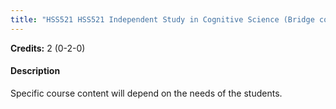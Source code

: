 ```yaml
---
title: "HSS521 HSS521 Independent Study in Cognitive Science (Bridge course)"
---
```

**Credits:** 2 (0-2-0)

#### Description
Specific course content will depend on the needs of the students.